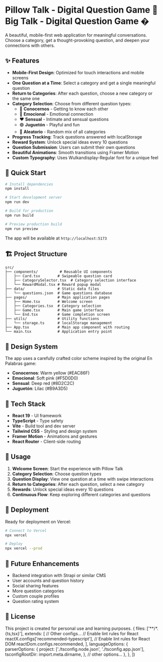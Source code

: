 # Pillow Talk - Digital Question Game 💬 Big Talk - Digital Question Game �

A beautiful, mobile-first web application for meaningful conversations. Choose a category, get a thought-provoking question, and deepen your connections with others.

## ✨ Features

- **Mobile-First Design**: Optimized for touch interactions and mobile screens
- **One Question at a Time**: Select a category and get a single meaningful question
- **Return to Categories**: After each question, choose a new category or the same one
- **Category Selection**: Choose from different question types:
  - 🍯 **Conocernos** - Getting to know each other
  - 🌸 **Emocional** - Emotional connection
  - ❤️ **Sensual** - Intimate and sensual questions
  - 🟣 **Juguetón** - Playful and fun
  - 🎲 **Aleatorio** - Random mix of all categories
- **Progress Tracking**: Track questions answered with localStorage
- **Reward System**: Unlock special ideas every 10 questions
- **Question Submission**: Users can submit their own questions
- **Beautiful Animations**: Smooth transitions using Framer Motion
- **Custom Typography**: Uses Wulkandisplay-Regular font for a unique feel

## 🚀 Quick Start

```bash
# Install dependencies
npm install

# Start development server
npm run dev

# Build for production
npm run build

# Preview production build
npm run preview
```

The app will be available at `http://localhost:5173`

## 🏗️ Project Structure

```
src/
├── components/          # Reusable UI components
│   ├── Card.tsx        # Swipeable question card
│   ├── CategorySelector.tsx  # Category selection interface
│   └── RewardModal.tsx # Reward popup modal
├── data/               # Static data files
│   └── questions.json  # Game questions database
├── pages/              # Main application pages
│   ├── Home.tsx        # Welcome screen
│   ├── Categories.tsx  # Category selection
│   ├── Game.tsx        # Main game interface
│   └── End.tsx         # Game completion screen
├── utils/              # Utility functions
│   └── storage.ts      # localStorage management
├── App.tsx             # Main app component with routing
└── main.tsx            # Application entry point
```

## 🎨 Design System

The app uses a carefully crafted color scheme inspired by the original En Palabras game:

- **Conocernos**: Warm yellow (#EAC86F)
- **Emocional**: Soft pink (#F5D0D0)
- **Sensual**: Deep red (#8D2C2C)
- **Juguetón**: Lilac (#B9A3D5)

## 🔧 Tech Stack

- **React 19** - UI framework
- **TypeScript** - Type safety
- **Vite** - Build tool and dev server
- **Tailwind CSS** - Styling and design system
- **Framer Motion** - Animations and gestures
- **React Router** - Client-side routing

## 📱 Usage

1. **Welcome Screen**: Start the experience with Pillow Talk
2. **Category Selection**: Choose question types
3. **Question Display**: View one question at a time with swipe interactions
4. **Return to Categories**: After each question, select a new category
5. **Rewards**: Unlock special ideas every 10 questions
6. **Continuous Flow**: Keep exploring different categories and questions

## 🚀 Deployment

Ready for deployment on Vercel:

```bash
# Connect to Vercel
npx vercel

# Deploy
npx vercel --prod
```

## 🔮 Future Enhancements

- Backend integration with Strapi or similar CMS
- User accounts and question history
- Social sharing features
- More question categories
- Custom couple profiles
- Question rating system

## 📄 License

This project is created for personal use and learning purposes.
  {
    files: ['**/*.{ts,tsx}'],
    extends: [
      // Other configs...
      // Enable lint rules for React
      reactX.configs['recommended-typescript'],
      // Enable lint rules for React DOM
      reactDom.configs.recommended,
    ],
    languageOptions: {
      parserOptions: {
        project: ['./tsconfig.node.json', './tsconfig.app.json'],
        tsconfigRootDir: import.meta.dirname,
      },
      // other options...
    },
  },
])
```
